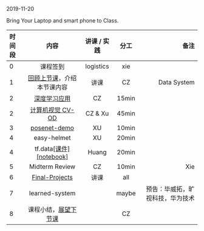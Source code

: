 2019-11-20

Bring Your Laptop and smart phone  to Class. 

|时间段     |  内容    | 讲课 / 实践     |  分工  |  备注       |
| :---      |   :----:    |   :----:    |    :----:    | ---: |
|   0       |  课程签到     |  logistics   |     xie     |        |
|   1       |  [回顾上节课](../WW10/WW10-Plan.md)，介绍本节课内容     |  讲课    |     CZ     |   Data System      |
|   2       |   [深度学习应用](3CV-recap.pdf)   |   CZ       |       15min     ||
|   2       |   [计算机视觉 CV-OD](视觉对象检测.pptx)   |   CZ & Xu        |       45min     ||
|   3       |  [posenet-demo](poseNet.pdf)  |   XU        |      10min      ||
|   4       |   easy-helmet     |   XU        |        20min    ||
|   4       | tf.data[[课件]](tfdata.pdf)[[notebook]](data.ipynb) |   Huang        |        20min    ||
|   5       |   Midterm Review     |      CZ     |     10min       |  Xie|
|   6       |  [Final-Projects](../../Course-Projects/Course_Final_Project)   |     讲课    |    all       |      |
|   7       |   learned-system     |           |     maybe       | 预告：毕威拓，旷视科技，华为技术|
|   8       |  课程小结，[展望下节课](../WW12/WW12-Plan.md)       |     |  CZ |   |

